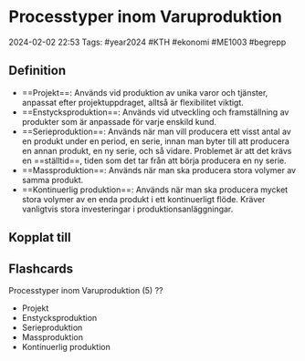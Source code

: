 # Processtyper inom Varuproduktion

2024-02-02 22:53
Tags: #year2024 #KTH #ekonomi #ME1003 #begrepp

## Definition

- ==Projekt==: Används vid produktion av unika varor och tjänster, anpassat efter projektuppdraget, alltså är flexibilitet viktigt.
- ==Enstycksproduktion==: Används vid utveckling och framställning av produkter som är anpassade för varje enskild kund.
- ==Serieproduktion==: Används när man vill producera ett visst antal av en produkt under en period, en serie, innan man byter till att producera en annan produkt, en ny serie, och så vidare. Problemet är att det krävs en ==ställtid==, tiden som det tar från att börja producera en ny serie.
- ==Massproduktion==: Används när man ska producera stora volymer av samma produkt.
- ==Kontinuerlig produktion==: Används när man ska producera mycket stora volymer av en enda produkt i ett kontinuerligt flöde. Kräver vanligtvis stora investeringar i produktionsanläggningar.

## Kopplat till

## Flashcards

Processtyper inom Varuproduktion (5)
??
- Projekt
- Enstycksproduktion
- Serieproduktion
- Massproduktion
- Kontinuerlig produktion
<!--SR:!2024-02-09,1,230!2024-02-10,1,228-->
